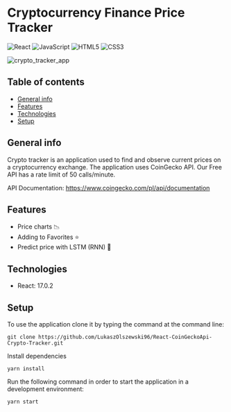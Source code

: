 # Cryptocurrency Finance Price Tracker

![React](https://img.shields.io/badge/react-%2320232a.svg?style=for-the-badge&logo=react&logoColor=%2361DAFB) ![JavaScript](https://img.shields.io/badge/javascript-%23323330.svg?style=for-the-badge&logo=javascript&logoColor=%23F7DF1E) ![HTML5](https://img.shields.io/badge/html5-%23E34F26.svg?style=for-the-badge&logo=html5&logoColor=white) ![CSS3](https://img.shields.io/badge/css3-%231572B6.svg?style=for-the-badge&logo=css3&logoColor=white)

![crypto_tracker_app](https://user-images.githubusercontent.com/57043892/137941780-75667de1-1ced-470d-9d52-1959bf46f573.PNG)

## Table of contents

* [General info](#general-info)
* [Features](#features)
* [Technologies](#technologies)
* [Setup](#setup)

## General info

Crypto tracker is an application used to find and observe current prices on a cryptocurrency exchange. 
The application uses CoinGecko API. Our Free API has a rate limit of 50 calls/minute. 

API Documentation: https://www.coingecko.com/pl/api/documentation

## Features

* Price charts 📉
* Adding to Favorites ⭐
* Predict price with LSTM (RNN) 🤖

## Technologies

* React: 17.0.2

## Setup

To use the application clone it by typing the command at the command line:

```git clone https://github.com/LukaszOlszewski96/React-CoinGeckoApi-Crypto-Tracker.git```

Install dependencies

```yarn install```

Run the following command in order to start the application in a development environment:

```yarn start```









